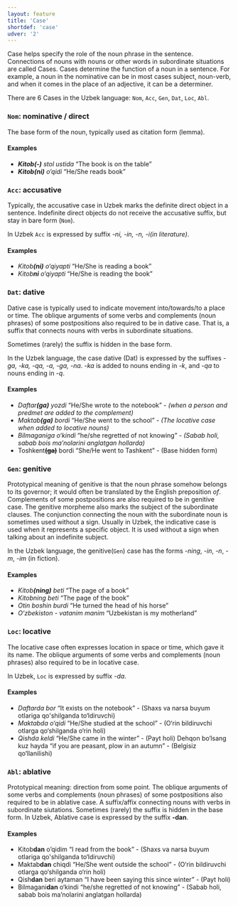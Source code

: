 ```yaml
---
layout: feature
title: 'Case'
shortdef: 'case'
udver: '2'
---
```


Case helps specify the role of the noun phrase in the sentence. Connections of nouns with nouns or other words in subordinate situations are called Cases.  Cases determine the function of a noun in a sentence. For example, a noun in the nominative can be in most cases subject, noun-verb, and when it comes in the place of an adjective, it can be a determiner.

There are 6 Cases in the Uzbek language: `Nom`, `Acc`, `Gen`, `Dat`, `Loc`, `Abl`.

### <a name="Nom">`Nom`</a>: nominative / direct

The base form of the noun, typically used as citation form (lemma).

#### Examples

* _<b>Kitob(-)</b> stol ustida_ “The book is on the table”
* _<b>Kitob(ni)</b> o‘qidi_ “He/She reads book”

### <a name="Acc">`Acc`</a>: accusative

Typically, the accusative case in Uzbek marks the definite direct object in a sentence. Indefinite direct objects do not receive the accusative suffix, but stay in bare form
(`Nom`).

In Uzbek `Acc` is expressed by suffix _-ni, -in, -n, -i(in literature)_.

#### Examples

* _Kitob<b>(ni)</b> o‘qiyapti_ “He/She is reading a book”
* _Kitob<b>ni</b> o‘qiyapti_ “He/She is reading the book”

### <a name="Dat">`Dat`</a>: dative

Dative case is typically used to indicate movement into/towards/to a place or time. The oblique arguments of some verbs and complements (noun phrases) of some postpositions also required to be in dative case. That is, a suffix that connects nouns with verbs in subordinate situations. 

Sometimes (rarely) the suffix is hidden in the base form.

In the Uzbek language, the case dative (Dat) is expressed by the suffixes _-ga, -ka, -qa, -a, -ga, -na_. _-ka_ is added to nouns ending in _-k_, and _-qa_ to nouns ending in _-q_.

#### Examples

* _Daftar<b>(ga)</b> yozdi_  “He/She wrote to the notebook” - _(when a person and predmet are added to the complement)_
* _Maktab<b>(ga)</b> bordi_  “He/She went to the school” - _(The locative case when added to locative nouns)_
* _Bilmaganiga o‘kindi_ “he/she regretted of not knowing” - _(Sabab holi, sabab bois ma’nolarini anglatgan hollarda)_
* Toshkent<b>~~(ga)~~</b> bordi “She/He went to Tashkent” - (Base hidden form) 

### <a name="Gen">`Gen`</a>: genitive

Prototypical meaning of genitive is that the noun phrase somehow belongs to its governor; it would often be translated by the English preposition _of_. Complements of some postpositions are also required to be in genitive case.
The genitive morpheme also marks the subject of the subordinate clauses. The conjunction connecting the noun with the subordinate noun is sometimes used without a sign. Usually in Uzbek, the indicative case is used when it represents a specific object. It is used without a sign when talking about an indefinite subject.

In the Uzbek language, the genitive(`Gen`) case has the forms _-ning_, _-in_, _-n_, _-m_, _-im_ (in fiction).

#### Examples

* _Kitob<b>(ning)</b> beti_  “The page of a book”
* _Kitobning beti_  “The page of the book”
* _Otin boshin burdi_ “He turned the head of his horse”
* _O‘zbekiston - vatanim manim_ “Uzbekistan is my motherland” 

### <a name="Loc">`Loc`</a>: locative

The locative case often expresses location in space or time, which gave it its name. The oblique arguments of some verbs and complements (noun phrases) also required to be in locative case.

In Uzbek, `Loc` is expressed by suffix _-da_.

#### Examples
* _Daftarda bor_  “It exists on the notebook” - (Shaxs va narsa buyum otlariga qo'shilganda to‘ldiruvchi)
* _Maktabda o‘qidi_   “He/She studied at the school” - (O‘rin bildiruvchi otlarga qo‘shilganda o‘rin holi)
* _Qishda keldi_ “He/She came in the winter” - (Payt holi)
Dehqon bo‘lsang kuz hayda “if you are peasant, plow in an autumn” - (Belgisiz qo‘llanilishi) 

### <a name="Abl">`Abl`</a>: ablative

Prototypical meaning: direction from some point. The oblique arguments of some verbs and complements (noun phrases) of some postpositions also required to be in ablative case. A suffix/affix connecting nouns with verbs in subordinate siutations.
Sometimes (rarely) the suffix is hidden in the base form.
In Uzbek, Ablative case is expressed by the suffix <b>-dan</b>.

#### Examples
* Kitob<b>dan</b> o’qidim  “I read from the book” - (Shaxs va narsa buyum otlariga qo'shilganda to‘ldiruvchi)
* Maktab<b>dan</b> chiqdi   “He/She went outside the school” - (O‘rin bildiruvchi otlarga qo‘shilganda o‘rin holi)
* Qish<b>dan</b> beri aytaman “I have been saying this since winter” - (Payt holi)
* Bilmagani<b>dan</b> o‘kindi  “he/she regretted of not knowing” - (Sabab holi, sabab bois ma’nolarini anglatgan hollarda)

<!-- 
Interlanguage links updated June 30, 2024 13:21:49 UTF+5
Sanatbek Matlatipov 
-->
